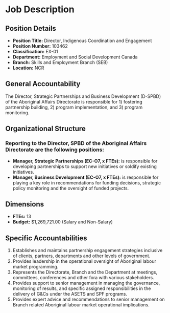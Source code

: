 # Job Description

## Position Details

*   **Position Title:** Director, Indigenous Coordination and Engagement
*   **Position Number:** 103462
*   **Classification:** EX-01
*   **Department:** Employment and Social Development Canada
*   **Branch:** Skills and Employment Branch (SEB)
*   **Location:** NCR

## General Accountability

The Director, Strategic Partnerships and Business Development (D-SPBD) of the Aboriginal Affairs Directorate is responsible for 1) fostering partnership building, 2) program implementation, and 3) program monitoring.

## Organizational Structure

### Reporting to the Director, SPBD of the Aboriginal Affairs Directorate are the following positions:

*   **Manager, Strategic Partnerships (EC-O7, x FTEs):** is responsible for developing partnerships to support new initiatives or soldify existing initiatives.
*   **Manager, Business Development (EC-O7, x FTEs):** is responsible for playing a key role in recommendations for funding decisions, strategic policy monitoring and the oversight of funded projects.

## Dimensions

*   **FTEs:** 13
*   **Budget:** $1,269,721.00 (Salary and Non-Salary)

## Specific Accountabilities

1.  Establishes and maintains partnership engagement strategies inclusive of clients, partners, departments and other levels of government.
2.  Provides leadership in the operational oversight of Aboriginal labour market programming.
3.  Represents the Directorate, Branch and the Department at meetings, committees, conferences and other fora with various stakeholders.
4.  Provides support to senior management in managing the governance, monitoring of results, and specific assigned responsibilities in the delivery of G&Cs under the ASETS and SPF programs.
5.  Provides expert advice and recommendations to senior management on Branch related Aboriginal labour market operational implications.
